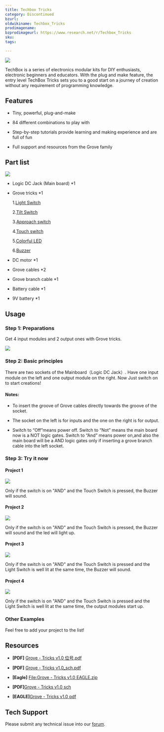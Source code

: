 ```yaml
---
title: Techbox Tricks‏‎
category: Discontinued
bzurl:
oldwikiname: Techbox_Tricks‏‎
prodimagename:
bzprodimageurl: https://www.research.net/r/Techbox_Tricks
sku:
tags:

---
```


![](https://github.com/SeeedDocument/Techbox_Tricks/raw/master/img/110020006_p1.jpg)

TechBox is a series of electronics modular kits for DIY enthusiasts, electronic beginners and educators.
With the plug and make feature, the entry level TechBox Tricks sets you to a good start on a journey of creation without any requirement of programming knowledge.

##   Features

*   Tiny, powerful, plug-and-make

*   84 different combinations to play with

*   Step-by-step tutorials provide learning and making experience and are full of fun

*   Full support and resources from the Grove family

##   Part list

![](https://github.com/SeeedDocument/Techbox_Tricks/raw/master/img/110020006_p2.jpg)

*   Logic DC Jack (Main board) *1

*   Grove tricks *1

    1.[Light Switch](https://seeeddoc.github.io/Grove-Light_Sensor/)

    2.[Tilt Switch](https://seeeddoc.github.io/Grove-Tilt_Switch/)

    3.[Approach switch](https://seeeddoc.github.io/Grove-Line_Finder/)

    4.[Touch switch](https://seeeddoc.github.io/Grove-Touch_Sensor/)

    5.[Colorful LED](https://seeeddoc.github.io/Grove-LED_Socket_Kit/)

    6.[Buzzer](https://seeeddoc.github.io/Grove-Buzzer/)

  *   DC motor *1

  *   Grove cables *2

  *   Grove branch cable *1

  *   Battery cable *1

  *   9V battery *1

##   Usage

###  Step 1: Preparations

Get 4 input modules and 2 output ones with Grove tricks.

![](https://github.com/SeeedDocument/Techbox_Tricks/raw/master/img/Grove_tricks_depart.jpg)

###  Step 2: Basic principles

There are two sockets of the Mainboard（Logic DC Jack）. Have one input module on the left and one output module on the right. Now Just switch on to start creations!

####  Notes:

*   To insert the groove of Grove cables directly towards the groove of the socket.

*   The socket on the left is for inputs and the one on the right is for output.

*   Switch to “Off”means power off. Switch to “Not” means the main board now is a NOT logic gates. Switch to “And” means power on,and also the main board will be a AND logic gates only if inserting a grove branch cable into the left socket.

###  Step 3: Try it now

####  Project 1

![](https://github.com/SeeedDocument/Techbox_Tricks/raw/master/img/Application_1.jpg)

Only if the switch is on "AND" and the Touch Switch is pressed, the Buzzer will sound.

####  Project 2

![](https://github.com/SeeedDocument/Techbox_Tricks/raw/master/img/Application_2.jpg)

Only if the switch is on "AND" and the Touch Switch is pressed, the Buzzer will sound and the led will light up.

####  Project 3

![](https://github.com/SeeedDocument/Techbox_Tricks/raw/master/img/Application_3.jpg)

Only if the switch is on "AND" and the Touch Switch is pressed and the Light Switch is well lit at the same time, the Buzzer will sound.

####  Project 4

![](https://github.com/SeeedDocument/Techbox_Tricks/raw/master/img/Application_4.jpg)

Only if the switch is on "AND" and the Touch Switch is pressed and the Light Switch is well lit at the same time, the output modules start up.

###  Other Examples

Feel free to add your project to the list!

##  Resources

- **[PDF]**   [Grove - Tricks v1.0 位号.pdf](https://github.com/SeeedDocument/Techbox_Tricks/raw/master/res/Grove-Tricks_v1.0_%E4%BD%8D%E5%8F%B7.pdf)

- **[PDF]**  [Grove - Tricks v1.0_sch.pdf](https://github.com/SeeedDocument/Techbox_Tricks/raw/master/res/Grove-Tricks_v1.0_sch.pdf)

- **[Eagle]**   [File:Grove - Tricks v1.0 EAGLE.zip](https://github.com/SeeedDocument/Techbox_Tricks/raw/master/res/Grove-Tricks_v1.0_EAGLE.zip)
- **[PDF]**[Grove - Tricks v1.0 sch](https://github.com/SeeedDocument/Techbox_Tricks/raw/master/res/Grove%20-%20Tricks%20v1.0.pdf)

- **[EAGLE]**[Grove - Tricks v1.0 pdf](https://github.com/SeeedDocument/Techbox_Tricks/raw/master/res/Grove%20-%20Tricks%20v1.0.sch)

## Tech Support
Please submit any technical issue into our [forum](http://forum.seeedstudio.com/). 